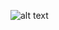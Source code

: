 ![alt text](https://github.com/mystiskemorten/psychic-octo-robot/blob/main/bilder/pr.jpg?raw=true "Code review")
